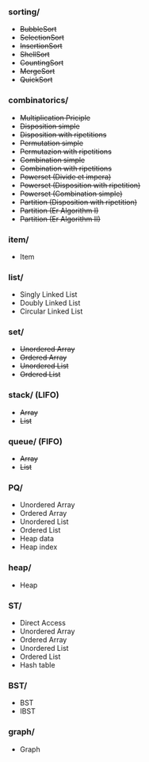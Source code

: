 ### sorting/

  - ~~BubbleSort~~
  - ~~SelectionSort~~
  - ~~InsertionSort~~
  - ~~ShellSort~~
  - ~~CountingSort~~
  - ~~MergeSort~~
  - ~~QuickSort~~

### combinatorics/

  - ~~Multiplication Priciple~~
  - ~~Disposition simple~~
  - ~~Disposition with ripetitions~~
  - ~~Permutation simple~~
  - ~~Permutazion with ripetitions~~
  - ~~Combination simple~~
  - ~~Combination with ripetitions~~
  - ~~Powerset (Divide et impera)~~
  - ~~Powerset (Disposition with ripetition)~~
  - ~~Powerset (Combination simple)~~
  - ~~Partition (Disposition with ripetition)~~
  - ~~Partition (Er Algorithm I)~~
  - ~~Partition (Er Algorithm II)~~

### item/

  - Item

### list/

  - Singly Linked List
  - Doubly Linked List
  - Circular Linked List

### set/

  - ~~Unordered Array~~
  - ~~Ordered Array~~
  - ~~Unordered List~~
  - ~~Ordered List~~

### stack/ (LIFO)

  - ~~Array~~
  - ~~List~~

### queue/ (FIFO)

  - ~~Array~~
  - ~~List~~

### PQ/

  - Unordered Array
  - Ordered Array
  - Unordered List
  - Ordered List
  - Heap data
  - Heap index

### heap/

  - Heap

### ST/

  - Direct Access
  - Unordered Array
  - Ordered Array
  - Unordered List
  - Ordered List
  - Hash table

### BST/

  - BST
  - IBST

### graph/

  - Graph
